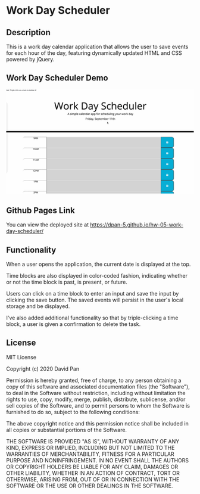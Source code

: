# Work Day Scheduler

## Description 

This is a work day calendar application that allows the user to save events for each hour of the day, featuring dynamically updated HTML and CSS powered by jQuery.

## Work Day Scheduler Demo
![Image of Screenshot](./Assets/scheduler_demo.gif)

## Github Pages Link

You can view the deployed site at https://dpan-5.github.io/hw-05-work-day-scheduler/

## Functionality

When a user opens the application, the current date is displayed at the top. 

Time blocks are also displayed in color-coded fashion, indicating whether or not the time block is past, is present, or future. 

Users can click on a time block to enter an input and save the input by clicking the save button. The saved events will persist in the user's local storage and be displayed. 

I've also added additional functionality so that by triple-clicking a time block, a user is given a confirmation to delete the task.

## License

MIT License

Copyright (c) 2020 David Pan

Permission is hereby granted, free of charge, to any person obtaining a copy
of this software and associated documentation files (the "Software"), to deal
in the Software without restriction, including without limitation the rights
to use, copy, modify, merge, publish, distribute, sublicense, and/or sell
copies of the Software, and to permit persons to whom the Software is
furnished to do so, subject to the following conditions:

The above copyright notice and this permission notice shall be included in all
copies or substantial portions of the Software.

THE SOFTWARE IS PROVIDED "AS IS", WITHOUT WARRANTY OF ANY KIND, EXPRESS OR
IMPLIED, INCLUDING BUT NOT LIMITED TO THE WARRANTIES OF MERCHANTABILITY,
FITNESS FOR A PARTICULAR PURPOSE AND NONINFRINGEMENT. IN NO EVENT SHALL THE
AUTHORS OR COPYRIGHT HOLDERS BE LIABLE FOR ANY CLAIM, DAMAGES OR OTHER
LIABILITY, WHETHER IN AN ACTION OF CONTRACT, TORT OR OTHERWISE, ARISING FROM,
OUT OF OR IN CONNECTION WITH THE SOFTWARE OR THE USE OR OTHER DEALINGS IN THE
SOFTWARE.